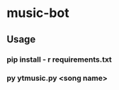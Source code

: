 # music-bot

## Usage
<h3>pip install - r requirements.txt</h3>
<h3>py ytmusic.py &ltsong name&gt</h3>
